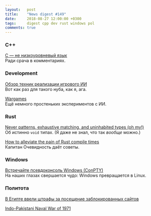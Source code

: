 ```yaml
---
layout:   post
title:    "News digest #149"
date:     2018-08-27 12:00:00 +0300
tags:     digest cpp dev rust windows pol
comments: true
---
```


### C++

[С — не низкоуровневый язык](https://habr.com/company/badoo/blog/420407/)<br/>
Ради срача в комментариях.

### Development

[Обзор техник реализации игрового ИИ](https://habr.com/post/420219/)<br/>
Вот как раз для такого нуба, как я, ага.

[Wargames](https://github.com/belzebalex/wargames)<br/>
Ещё немного простеньких экспериментов с ИИ.

### Rust

[Never patterns, exhaustive matching, and uninhabited types (oh my!)](http://smallcultfollowing.com/babysteps/blog/2018/08/13/never-patterns-exhaustive-matching-and-uninhabited-types-oh-my/)<br/>
Об истинно `void` типах. (Я даже не знал, что так _вообще_ можно.)

[How to alleviate the pain of Rust compile times](https://vfoley.xyz/rust-compile-speed-tips/)<br/>
Капитан Очевидность даёт советы.

### Windows

[Встречайте псевдоконсоль Windows (ConPTY)](https://habr.com/post/420853/)<br/>
На наших глазах свершается чудо: Windows превращается в Linux.

### Политота

[В Египте ввели штрафы за посещение заблокированных сайтов](https://habr.com/post/420699/)

[Indo-Pakistani Naval War of 1971](https://en.wikipedia.org/wiki/Indo-Pakistani_Naval_War_of_1971)
